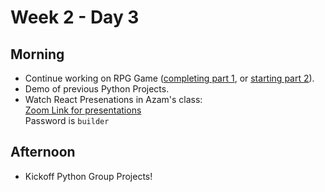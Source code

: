 # Week 2 - Day 3

## Morning

* Continue working on RPG Game ([completing part 1](../day2/RPG_GAME.md), or [starting part 2](RPG_GAME2)).
* Demo of previous Python Projects.
* Watch React Presenations in Azam's class: <br/>
[Zoom Link for presentations](https://us02web.zoom.us/j/835391415)
<br/> Password is `builder`

## Afternoon

* Kickoff Python Group Projects!